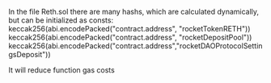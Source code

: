 In the file Reth.sol there are many hashs, which are calculated dynamically, but can be initialized as consts:
keccak256(abi.encodePacked("contract.address", "rocketTokenRETH"))
keccak256(abi.encodePacked("contract.address", "rocketDepositPool"))
keccak256(abi.encodePacked("contract.address","rocketDAOProtocolSettingsDeposit"))

It will reduce function gas costs